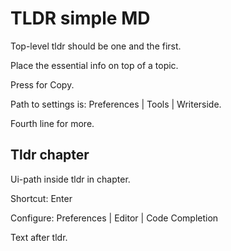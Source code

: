 # TLDR simple MD

Top-level tldr should be one and the first.

<tldr id="topic-level-tldr">
Place the essential info on top of a topic.

Press <shortcut key="$Copy" id="copy-shortcut"/> for Copy.

Path to settings is: <ui-path>Preferences | Tools | Writerside</ui-path>.

Fourth line for more.
</tldr>

## Tldr chapter

Ui-path inside tldr in chapter.

<tldr id="chapter-tldr">
Shortcut:
<shortcut>Enter</shortcut>

Configure:
<ui-path>Preferences | Editor | Code Completion</ui-path>
</tldr>

Text after tldr.
